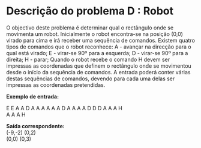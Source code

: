 # Descrição do problema D : Robot

O objectivo deste problema é determinar qual o rectângulo onde se movimenta um robot. Inicialmente o robot encontra-se na posição (0,0) virado para cima e irá receber uma sequência de comandos. Existem quatro tipos de comandos que o robot reconhece: A - avançar na direcção para o qual está virado; E - virar-se 90º para a esquerda; D - virar-se 90º para a direita; H - parar; Quando o robot recebe o comando H devem ser impressas as coordenadas que definem o rectângulo onde se movimentou desde o início da sequência de comandos. A entrada poderá conter várias destas sequências de comandos, devendo para cada uma delas ser impressas as coordenadas pretendidas.  

**Exemplo de entrada:**  

E E A A D A A A A A A D A A A A D D D A A A H  
A A A H  

**Saída correspondente:**  
(-9,-2) (0,2)  
(0,0) (0,3)